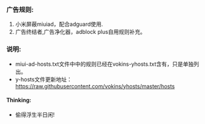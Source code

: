 ### 广告规则:
1. 小米屏蔽miuiad，配合adguard使用.
2. 广告终结者,广告净化器，adblock plus自用规则补充。

### 说明:
- miui-ad-hosts.txt文件中中的规则已经在vokins-yhosts.txt含有，只是单独列出。
- y-hosts文件更新地址： https://raw.githubusercontent.com/vokins/yhosts/master/hosts 

#### Thinking:
- 偷得浮生半日闲!

